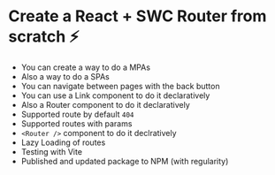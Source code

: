 # Create a React + SWC Router from scratch ⚡️

- You can create a way to do a MPAs
- Also a way to do a SPAs
- You can navigate between pages with the back button
- You can use a Link component to do it declaratively
- Also a Router component to do it declaratively
- Supported route by default `404`
- Supported routes with params
- `<Router />` component to do it declratively
- Lazy Loading of routes
- Testing with Vite
- Published and updated package to NPM (with regularity)
